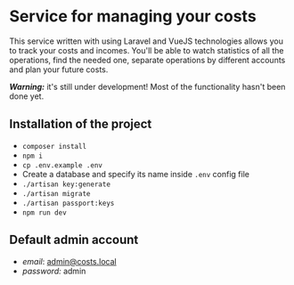 # Service for managing your costs

This service written with using Laravel and VueJS technologies allows you to track your costs and incomes. You'll be able to watch statistics of all the operations, find the needed one, separate operations by different accounts and plan your future costs.

***Warning:*** it's still under development! Most of the functionality hasn't been done yet.

## Installation of the project
- `composer install`
- `npm i`
- `cp .env.example .env`
- Create a database and specify its name inside `.env` config file
- `./artisan key:generate`
- `./artisan migrate`
- `./artisan passport:keys`
- `npm run dev`

## Default admin account
- *email*: admin@costs.local
- *password:* admin
